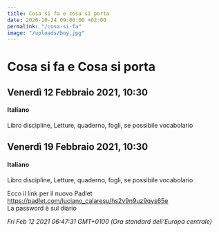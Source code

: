 ```yaml
---
title: Cosa si fa e cosa si porta
date: 2020-10-24 09:08:00 +02:00
permalink: "/cosa-si-fa"
image: "/uploads/boy.jpg"
---
```


# Cosa si fa e Cosa si porta
## Venerdì 12 Febbraio 2021, 10:30
#### Italiano
Libro discipline, Letture, quaderno, fogli, se possibile vocabolario  
## Venerdì 19 Febbraio 2021, 10:30
#### Italiano
Libro discipline, Letture, quaderno, fogli, se possibile vocabolario  
  
Ecco il link per il nuovo Padlet  
https://padlet.com/luciano_calaresu/hs2v9n9uz9qys65e  
La password è sul diario  

_Fri Feb 12 2021 06:47:31 GMT+0100 (Ora standard dell’Europa centrale)_